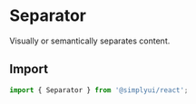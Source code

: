 # Separator

Visually or semantically separates content.

## Import

```jsx
import { Separator } from '@simplyui/react';
```
